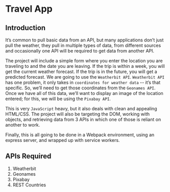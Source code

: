 # Travel App

## Introduction
It’s common to pull basic data from an API, but many applications don’t just pull the weather, they pull in multiple types of data, from different sources and occasionally one API will be required to get data from another API.

The project will include a simple form where you enter the location you are traveling to and the date you are leaving. If the trip is within a week, you will get the current weather forecast. If the trip is in the future, you will get a predicted forecast. We are going to use the `Weatherbit API`. `Weatherbit API` has one problem, it only takes in `coordinates for weather data` -- it’s that specific. So, we’ll need to get those coordinates from the `Geonames API`. Once we have all of this data, we’ll want to display an image of the location entered; for this, we will be using the `Pixabay API`.

This is very `JavaScript` heavy, but it also deals with clean and appealing HTML/CSS. The project will also be targeting the DOM, working with objects, and retrieving data from 3 APIs in which one of those is reliant on another to work. 

Finally, this is all going to be done in a Webpack environment, using an express server, and wrapped up with service workers.

## APIs Required
1. Weatherbit
2. Geonames
3. Pixabay
4. REST Countries
